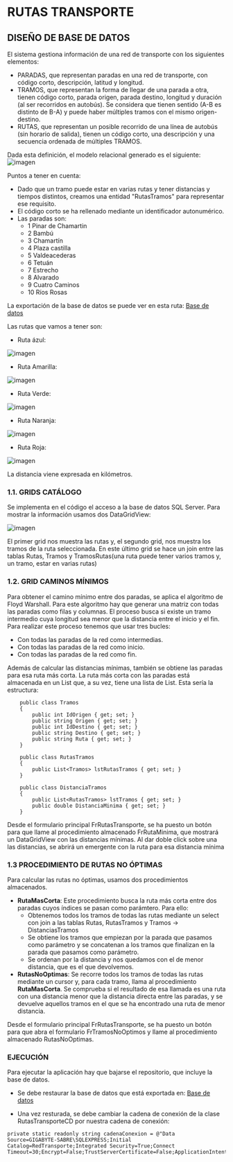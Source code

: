 # RUTAS TRANSPORTE

## DISEÑO DE BASE DE DATOS
El sistema gestiona información de una red de transporte con los siguientes elementos:
- PARADAS, que representan paradas en una red de transporte, con código corto, descripción, latitud y longitud.
- TRAMOS, que representan la forma de llegar de una parada a otra, tienen código corto, parada origen, parada destino, longitud y duración (al ser recorridos en autobús). Se considera que tienen sentido (A-B es distinto de B-A) y puede haber múltiples tramos con el mismo origen-destino.
- RUTAS, que representan un posible recorrido de una línea de autobús (sin horario de salida), tienen un código corto, una descripción y una secuencia ordenada de múltiples TRAMOS.

Dada esta definición, el modelo relacional generado es el siguiente:
![imagen](https://user-images.githubusercontent.com/37666654/154796768-dcaa2036-5013-4806-bf46-448934b14273.png)

Puntos a tener en cuenta:
- Dado que un tramo puede estar en varias rutas y tener distancias y tiempos distintos, creamos una entidad "RutasTramos" para representar ese requisito.
- El código corto se ha rellenado mediante un identificador autonumérico.
- Las paradas son:
  - 1 Pinar de Chamartin
  - 2 Bambú
  - 3 Chamartín
  - 4 Plaza castilla
  - 5 Valdeacederas
  - 6 Tetuán
  - 7 Estrecho
  - 8 Alvarado
  - 9 Cuatro Caminos
  - 10 Ríos Rosas

La exportación de la base de datos se puede ver en esta ruta:
[Base de datos](https://github.com/Asurbanipal1977/RutasTransporte/edit/main/RedTransporte.sql)

Las rutas que vamos a tener son:

- Ruta ázul:


![imagen](https://user-images.githubusercontent.com/37666654/155022029-6ab2d620-920a-43b1-a592-10f2d5065649.png)


- Ruta Amarilla:


 ![imagen](https://user-images.githubusercontent.com/37666654/155022090-cb8a7e62-1c86-4907-a16e-98bff2a957e0.png)

- Ruta Verde:


![imagen](https://user-images.githubusercontent.com/37666654/155022129-51f8a89e-d83e-4121-bc09-2884dafc2505.png)

- Ruta Naranja:


![imagen](https://user-images.githubusercontent.com/37666654/155022154-4ffb791e-f199-4dcc-8b51-f6c05b943a01.png)

- Ruta Roja:


![imagen](https://user-images.githubusercontent.com/37666654/155022215-59542041-fb1f-4c67-9b9a-a004c45e0a9c.png)

La distancia viene expresada en kilómetros.


### 1.1. GRIDS CATÁLOGO

Se implementa en el código el acceso a la base de datos SQL Server. Para mostrar la información usamos dos DataGridView:


![imagen](https://user-images.githubusercontent.com/37666654/155023014-6f9806fb-1841-42fe-ba74-2071065f85b3.png)

El primer grid nos muestra las rutas y, el segundo grid, nos muestra los tramos de la ruta seleccionada. En este último grid se hace un join entre las tablas Rutas, Tramos y TramosRutas(una ruta puede tener varios tramos y, un tramo, estar en varias rutas)

### 1.2. GRID CAMINOS MÍNIMOS

Para obtener el camino mínimo entre dos paradas, se aplica el algoritmo de Floyd Warshall. Para este algoritmo hay que generar una matriz con todas las paradas como filas y columnas. 
El proceso busca si existe un tramo intermedio cuya longitud sea menor que la distancia entre el inicio y el fin. Para realizar este proceso tenemos que usar tres bucles:
- Con todas las paradas de la red como intermedias.
- Con todas las paradas de la red como inicio.
- Con todas las paradas de la red como fin.

Además de calcular las distancias mínimas, también se obtiene las paradas para esa ruta más corta. La ruta más corta con las paradas está almacenada en un List<RutasTramos> que, a su vez, tiene una lista de List<Tramos>. Esta sería la estructura:
```
    public class Tramos
    {
        public int IdOrigen { get; set; }
        public string Origen { get; set; }
        public int IdDestino { get; set; }
        public string Destino { get; set; }
        public string Ruta { get; set; }
    }

    public class RutasTramos
    {
        public List<Tramos> lstRutasTramos { get; set; }
    } 
  
    public class DistanciaTramos
    {
        public List<RutasTramos> lstTramos { get; set; }
        public double DistanciaMinima { get; set; }
    }
 ```
Desde el formulario principal FrRutasTransporte, se ha puesto un botón para que llame al procedimiento almacenado FrRutaMinima, que mostrará un DataGridView con las distancias mínimas. Al dar doble click sobre una las distancias, se abrirá un emergente con la ruta para esa distancia mínima

### 1.3 PROCEDIMIENTO DE RUTAS NO ÓPTIMAS

Para calcular las rutas no óptimas, usamos dos procedimientos almacenados. 
- **RutaMasCorta**: Este procedimiento busca la ruta más corta entre dos paradas cuyos índices se pasan como parámtero. Para ello:
  - Obtenemos todos los tramos de todas las rutas mediante un select con join a las tablas Rutas, RutasTramos y Tramos -> DistanciasTramos
  - Se obtiene los tramos que empiezan por la parada que pasamos como parámetro y se concatenan a los tramos que finalizan en la parada que pasamos como parámetro.
  - Se ordenan por la distancia y nos quedamos con el de menor distancia, que es el que devolvemos.
- **RutasNoOptimas**: Se recorre todos los tramos de todas las rutas mediante un cursor y, para cada tramo, llama al procedimiento **RutaMasCorta**. Se comprueba si el resultado de esa llamada es una ruta con una distancia menor que la distancia directa entre las paradas, y se devuelve aquellos tramos en el que se ha encontrado una ruta de menor distancia.
  
Desde el formulario principal FrRutasTransporte, se ha puesto un botón para que abra el formulario FrTramosNoOptimos y llame al procedimiento almacenado RutasNoOptimas.
  
 ### EJECUCIÓN
 Para ejecutar la aplicación hay que bajarse el repositorio, que incluye la base de datos. 
  - Se debe restaurar la base de datos que está exportada en: 
  [Base de datos](https://github.com/Asurbanipal1977/RutasTransporte/edit/main/RedTransporte.sql)
  
  - Una vez resturada, se debe cambiar la cadena de conexión de la clase RutasTransporteCD por nuestra cadena de conexión:
  ```
  private static readonly string cadenaConexion = @"Data Source=GIGABYTE-SABRE\SQLEXPRESS;Initial Catalog=RedTransporte;Integrated Security=True;Connect Timeout=30;Encrypt=False;TrustServerCertificate=False;ApplicationIntent=ReadWrite;MultiSubnetFailover=False";
```
